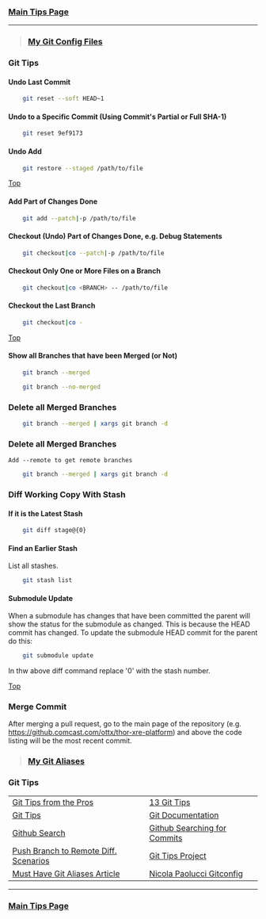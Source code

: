 ### [Main Tips Page](https://github.com/sethfuller/tips/blob/main/tech_tips/README.md)

----------
> ### [My Git Config Files](https://github.com/sethfuller/tips/tree/main/config/Git)

<a name="top"></a>

### Git Tips

#### Undo Last Commit

```bash
	git reset --soft HEAD~1
```

#### Undo to a Specific Commit (Using Commit's Partial or Full SHA-1)

```bash
	git reset 9ef9173
```

#### Undo Add

```bash
	git restore --staged /path/to/file
```

[Top](#top)

#### Add Part of Changes Done

```bash
	git add --patch|-p /path/to/file
```

#### Checkout (Undo) Part of Changes Done, e.g. Debug Statements


```bash
	git checkout|co --patch|-p /path/to/file
```

#### Checkout Only One or More Files on a Branch

```bash
	git checkout|co <BRANCH> -- /path/to/file
```

#### Checkout the Last Branch

```bash
	git checkout|co -
```

[Top](#top)

#### Show all Branches that have been Merged (or Not)


```bash
	git branch --merged
```

```bash
	git branch --no-merged
```

### Delete all Merged Branches
```bash
	git branch --merged | xargs git branch -d
```

### Delete all Merged Branches
	Add --remote to get remote branches

```bash
	git branch --merged | xargs git branch -d
```

### Diff Working Copy With Stash

#### If it is the Latest Stash

```bash
	git diff stage@{0}
```

#### Find an Earlier Stash
List all stashes.

```bash
	git stash list
```

#### Submodule Update
When a submodule has changes that have been committed the parent will show the status
for the submodule as changed. This is because the HEAD commit has changed. To update
the submodule HEAD commit for the parent do this:

```bash
	git submodule update
```

In thw above diff command replace '0' with the stash number.

[Top](#top)

### Merge Commit
After merging a pull request, go to the main page of the repository
(e.g. https://github.comcast.com/ottx/thor-xre-platform) and above the
code listing will be the most recent commit.

> ### [My Git Aliases](/Users/sfulle176/Src/Docs/git_aliases.md)

### Git Tips
|  |  |
|--|--|
| [Git Tips from the Pros](https://code.tutsplus.com/tutorials/git-tips-from-the-pros--net-29799)| [13 Git Tips](https://opensource.com/article/18/4/git-tips)|
| [Git Tips](https://github.com/git-tips/tips#show-helpful-guides-that-come-with-git)| [Git Documentation](https://git-scm.com/doc)|
| [Github Search](https://docs.github.com/en/github/searching-for-information-on-github/about-searching-on-github)| [Github Searching for Commits](https://docs.github.com/en/github/searching-for-information-on-github/searching-commits)
| [Push Branch to Remote Diff. Scenarios](https://devconnected.com/how-to-push-git-branch-to-remote/)| [Git Tips Project](https://github.com/git-tips/tips.git)|
| [Must Have Git Aliases Article](https://www.durdn.com/blog/2012/11/22/must-have-git-aliases-advanced-examples/)| [Nicola Paolucci Gitconfig](https://github.com/durdn/cfg/blob/master/.gitconfig)|

----------

### [Main Tips Page](https://github.com/sethfuller/tips/blob/main/tech_tips/README.md)
